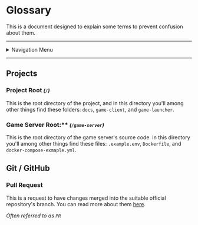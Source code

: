 # Glossary
This is a document designed to explain some terms to prevent confusion about them.

---

<details>
<summary>Navigation Menu</summary>

<ul>
    <li><a href="/docs/contribution">Guides</a>
        <ul>
            <li><a href="/docs/guides/getting_started.md">Getting Started</a></li>
            <li><a href="/docs/guides/installing_mysql.md">Installing MySQL Database</a></li>
            <li style="margin-top: 5px"><a href="/docs/guides/glossary.md">Glossary</a></li>
        </ul>
    </li>
    <li><a href="/docs/contribution">Contribution</a>
        <ul>
            <li><a href="/docs/contribution/guidelines.md">Contribution Guidelines</a></li>
            <li><a href="/docs/contribution/issue_definitions.md">Issue Definitions</a></li>
        </ul>
    </li>
    <li><a href="/docs/development">Development</a>
        <ul>
            <li><a href="/docs/development/database.md">Ub3r Database</a></li>
        </ul>
    </li>
    <li><a href="/docs/other">Other</a>
        <ul>
            <li><a href="/docs/other/environment_variables.md">Environment Variables</a></li>
        </ul>
    </li>
</ul>

</details>

---

## Projects

### Project Root <small>_(`/`)_</small>

This is the root directory of the project, and in this directory you'll among other things find these folders: `docs`, `game-client`, and `game-launcher`.

### Game Server Root:** <small>_(`/game-server`)_</small>

This is the root directory of the game server's source code. In this directory you'll among other things find these files: `.example.env`, `Dockerfile`, and `docker-compose-exmaple.yml`.

## Git / GitHub

### Pull Request

This is a request to have changes merged into the suitable official repository's branch. You can read more about them [here](https://docs.github.com/en/pull-requests/collaborating-with-pull-requests/proposing-changes-to-your-work-with-pull-requests/about-pull-requests).

_Often referred to as `PR`_